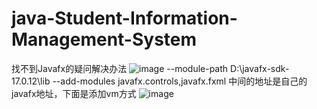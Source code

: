 # java-Student-Information-Management-System
找不到Javafx的疑问解决办法
![image](https://github.com/user-attachments/assets/ea35f032-fc54-4ccc-a300-36144a7a3f62)
--module-path D:\javafx-sdk-17.0.12\lib --add-modules javafx.controls,javafx.fxml 
中间的地址是自己的javafx地址，下面是添加vm方式
![image](https://github.com/user-attachments/assets/9df26715-5175-49fe-b324-434c72f4fa6c)
